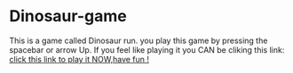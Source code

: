 # Dinosaur-game
This is a game called Dinosaur run.
you play this game by pressing the spacebar or arrow Up.
If you feel like playing it you CAN be cliking this link:  <a href="http://htmlpreview.github.io/?https://github.com/Duduoop/Dinosaur-game/blob/main/index.html">click this link to play it NOW,have fun !</a>
